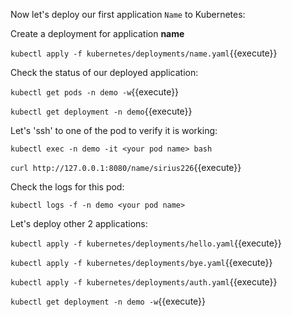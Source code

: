 Now let's deploy our first application `Name` to Kubernetes:

Create a deployment for application **name**

`kubectl apply -f kubernetes/deployments/name.yaml`{{execute}}

Check the status of our deployed application:

`kubectl get pods -n demo -w`{{execute}}

`kubectl get deployment -n demo`{{execute}}

Let's 'ssh' to one of the pod to verify it is working:

`kubectl exec -n demo -it <your pod name> bash`

`curl http://127.0.0.1:8080/name/sirius226`{{execute}}

Check the logs for this pod:

`kubectl logs -f -n demo <your pod name>`

Let's deploy other 2 applications:

`kubectl apply -f kubernetes/deployments/hello.yaml`{{execute}}

`kubectl apply -f kubernetes/deployments/bye.yaml`{{execute}}

`kubectl apply -f kubernetes/deployments/auth.yaml`{{execute}}

`kubectl get deployment -n demo -w`{{execute}}